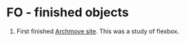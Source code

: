 # FO - finished objects

1. First finished [Archmove site](https://bizinazoja.github.io/archmove/). This was a study of flexbox.

